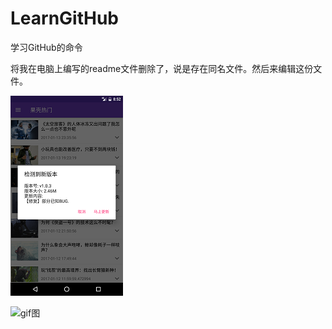 # LearnGitHub
学习GitHub的命令

将我在电脑上编写的readme文件删除了，说是存在同名文件。然后来编辑这份文件。

![测试][1] 

![gif图][2]


[1]: /images/1.png
[2]: /images/GIF3.gif

